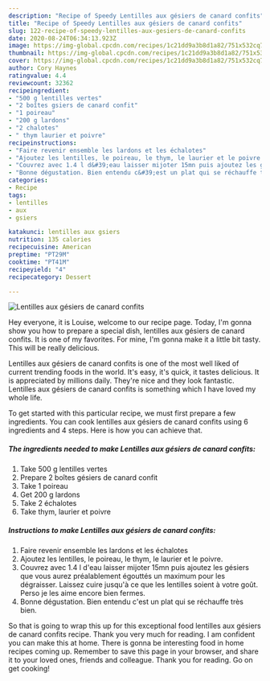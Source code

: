 ```yaml
---
description: "Recipe of Speedy Lentilles aux gésiers de canard confits"
title: "Recipe of Speedy Lentilles aux gésiers de canard confits"
slug: 122-recipe-of-speedy-lentilles-aux-gesiers-de-canard-confits
date: 2020-08-24T06:34:13.923Z
image: https://img-global.cpcdn.com/recipes/1c21dd9a3b8d1a82/751x532cq70/lentilles-aux-gesiers-de-canard-confits-photo-principale-de-la-recette.jpg
thumbnail: https://img-global.cpcdn.com/recipes/1c21dd9a3b8d1a82/751x532cq70/lentilles-aux-gesiers-de-canard-confits-photo-principale-de-la-recette.jpg
cover: https://img-global.cpcdn.com/recipes/1c21dd9a3b8d1a82/751x532cq70/lentilles-aux-gesiers-de-canard-confits-photo-principale-de-la-recette.jpg
author: Cory Haynes
ratingvalue: 4.4
reviewcount: 32362
recipeingredient:
- "500 g lentilles vertes"
- "2 boîtes gsiers de canard confit"
- "1 poireau"
- "200 g lardons"
- "2 chalotes"
- " thym laurier et poivre"
recipeinstructions:
- "Faire revenir ensemble les lardons et les échalotes"
- "Ajoutez les lentilles, le poireau, le thym, le laurier et le poivre."
- "Couvrez avec 1.4 l d&#39;eau laisser mijoter 15mn puis ajoutez les gésiers que vous aurez préalablement égouttés un maximum pour les dégraisser. Laissez cuire jusqu&#39;à ce que les lentilles soient à votre goût. Perso je les aime encore bien fermes."
- "Bonne dégustation. Bien entendu c&#39;est un plat qui se réchauffe très bien."
categories:
- Recipe
tags:
- lentilles
- aux
- gsiers

katakunci: lentilles aux gsiers 
nutrition: 135 calories
recipecuisine: American
preptime: "PT29M"
cooktime: "PT41M"
recipeyield: "4"
recipecategory: Dessert

---
```



![Lentilles aux gésiers de canard confits](https://img-global.cpcdn.com/recipes/1c21dd9a3b8d1a82/751x532cq70/lentilles-aux-gesiers-de-canard-confits-photo-principale-de-la-recette.jpg)

Hey everyone, it is Louise, welcome to our recipe page. Today, I'm gonna show you how to prepare a special dish, lentilles aux gésiers de canard confits. It is one of my favorites. For mine, I'm gonna make it a little bit tasty. This will be really delicious.

Lentilles aux gésiers de canard confits is one of the most well liked of current trending foods in the world. It's easy, it's quick, it tastes delicious. It is appreciated by millions daily. They're nice and they look fantastic. Lentilles aux gésiers de canard confits is something which I have loved my whole life.




To get started with this particular recipe, we must first prepare a few ingredients. You can cook lentilles aux gésiers de canard confits using 6 ingredients and 4 steps. Here is how you can achieve that.

<!--inarticleads1-->

##### The ingredients needed to make Lentilles aux gésiers de canard confits:

1. Take 500 g lentilles vertes
1. Prepare 2 boîtes gésiers de canard confit
1. Take 1 poireau
1. Get 200 g lardons
1. Take 2 échalotes
1. Take  thym, laurier et poivre




<!--inarticleads2-->

##### Instructions to make Lentilles aux gésiers de canard confits:

1. Faire revenir ensemble les lardons et les échalotes
1. Ajoutez les lentilles, le poireau, le thym, le laurier et le poivre.
1. Couvrez avec 1.4 l d&#39;eau laisser mijoter 15mn puis ajoutez les gésiers que vous aurez préalablement égouttés un maximum pour les dégraisser. Laissez cuire jusqu&#39;à ce que les lentilles soient à votre goût. Perso je les aime encore bien fermes.
1. Bonne dégustation. Bien entendu c&#39;est un plat qui se réchauffe très bien.




So that is going to wrap this up for this exceptional food lentilles aux gésiers de canard confits recipe. Thank you very much for reading. I am confident you can make this at home. There is gonna be interesting food in home recipes coming up. Remember to save this page in your browser, and share it to your loved ones, friends and colleague. Thank you for reading. Go on get cooking!
